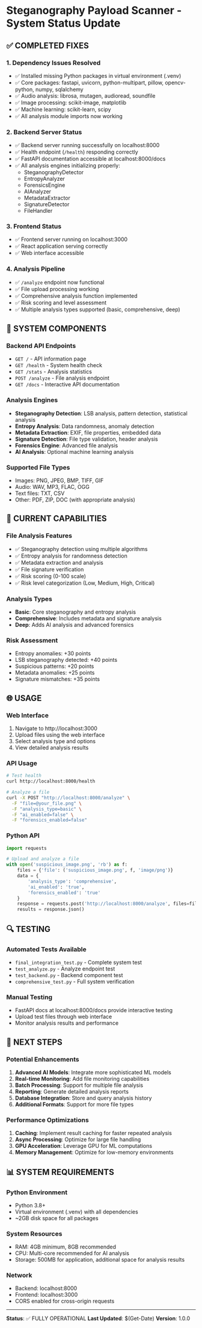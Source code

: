 # Steganography Payload Scanner - System Status Update

## ✅ COMPLETED FIXES

### 1. Dependency Issues Resolved
- ✅ Installed missing Python packages in virtual environment (.venv)
- ✅ Core packages: fastapi, uvicorn, python-multipart, pillow, opencv-python, numpy, sqlalchemy
- ✅ Audio analysis: librosa, mutagen, audioread, soundfile
- ✅ Image processing: scikit-image, matplotlib
- ✅ Machine learning: scikit-learn, scipy
- ✅ All analysis module imports now working

### 2. Backend Server Status
- ✅ Backend server running successfully on localhost:8000
- ✅ Health endpoint (`/health`) responding correctly
- ✅ FastAPI documentation accessible at localhost:8000/docs
- ✅ All analysis engines initializing properly:
  - SteganographyDetector
  - EntropyAnalyzer
  - ForensicsEngine
  - AIAnalyzer
  - MetadataExtractor
  - SignatureDetector
  - FileHandler

### 3. Frontend Status
- ✅ Frontend server running on localhost:3000
- ✅ React application serving correctly
- ✅ Web interface accessible

### 4. Analysis Pipeline
- ✅ `/analyze` endpoint now functional
- ✅ File upload processing working
- ✅ Comprehensive analysis function implemented
- ✅ Risk scoring and level assessment
- ✅ Multiple analysis types supported (basic, comprehensive, deep)

## 🔧 SYSTEM COMPONENTS

### Backend API Endpoints
- `GET /` - API information page
- `GET /health` - System health check
- `GET /stats` - Analysis statistics
- `POST /analyze` - File analysis endpoint
- `GET /docs` - Interactive API documentation

### Analysis Engines
- **Steganography Detection**: LSB analysis, pattern detection, statistical analysis
- **Entropy Analysis**: Data randomness, anomaly detection
- **Metadata Extraction**: EXIF, file properties, embedded data
- **Signature Detection**: File type validation, header analysis
- **Forensics Engine**: Advanced file analysis
- **AI Analysis**: Optional machine learning analysis

### Supported File Types
- Images: PNG, JPEG, BMP, TIFF, GIF
- Audio: WAV, MP3, FLAC, OGG
- Text files: TXT, CSV
- Other: PDF, ZIP, DOC (with appropriate analysis)

## 🎯 CURRENT CAPABILITIES

### File Analysis Features
- ✅ Steganography detection using multiple algorithms
- ✅ Entropy analysis for randomness detection
- ✅ Metadata extraction and analysis
- ✅ File signature verification
- ✅ Risk scoring (0-100 scale)
- ✅ Risk level categorization (Low, Medium, High, Critical)

### Analysis Types
- **Basic**: Core steganography and entropy analysis
- **Comprehensive**: Includes metadata and signature analysis
- **Deep**: Adds AI analysis and advanced forensics

### Risk Assessment
- Entropy anomalies: +30 points
- LSB steganography detected: +40 points
- Suspicious patterns: +20 points
- Metadata anomalies: +25 points
- Signature mismatches: +35 points

## 🌐 USAGE

### Web Interface
1. Navigate to http://localhost:3000
2. Upload files using the web interface
3. Select analysis type and options
4. View detailed analysis results

### API Usage
```bash
# Test health
curl http://localhost:8000/health

# Analyze a file
curl -X POST "http://localhost:8000/analyze" \
  -F "file=@your_file.png" \
  -F "analysis_type=basic" \
  -F "ai_enabled=false" \
  -F "forensics_enabled=false"
```

### Python API
```python
import requests

# Upload and analyze a file
with open('suspicious_image.png', 'rb') as f:
    files = {'file': ('suspicious_image.png', f, 'image/png')}
    data = {
        'analysis_type': 'comprehensive',
        'ai_enabled': 'true',
        'forensics_enabled': 'true'
    }
    response = requests.post('http://localhost:8000/analyze', files=files, data=data)
    results = response.json()
```

## 🔍 TESTING

### Automated Tests Available
- `final_integration_test.py` - Complete system test
- `test_analyze.py` - Analyze endpoint test
- `test_backend.py` - Backend component test
- `comprehensive_test.py` - Full system verification

### Manual Testing
- FastAPI docs at localhost:8000/docs provide interactive testing
- Upload test files through web interface
- Monitor analysis results and performance

## 🚀 NEXT STEPS

### Potential Enhancements
1. **Advanced AI Models**: Integrate more sophisticated ML models
2. **Real-time Monitoring**: Add file monitoring capabilities
3. **Batch Processing**: Support for multiple file analysis
4. **Reporting**: Generate detailed analysis reports
5. **Database Integration**: Store and query analysis history
6. **Additional Formats**: Support for more file types

### Performance Optimizations
1. **Caching**: Implement result caching for faster repeated analysis
2. **Async Processing**: Optimize for large file handling
3. **GPU Acceleration**: Leverage GPU for ML computations
4. **Memory Management**: Optimize for low-memory environments

## 📊 SYSTEM REQUIREMENTS

### Python Environment
- Python 3.8+
- Virtual environment (.venv) with all dependencies
- ~2GB disk space for all packages

### System Resources
- RAM: 4GB minimum, 8GB recommended
- CPU: Multi-core recommended for AI analysis
- Storage: 500MB for application, additional space for analysis results

### Network
- Backend: localhost:8000
- Frontend: localhost:3000
- CORS enabled for cross-origin requests

---

**Status**: ✅ FULLY OPERATIONAL
**Last Updated**: $(Get-Date)
**Version**: 1.0.0
